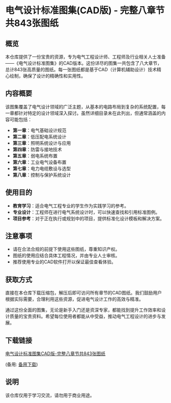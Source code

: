 # 电气设计标准图集(CAD版) - 完整八章节共843张图纸

## 概览
本仓库提供了一份宝贵的资源，专为电气工程设计师、工程师及行业相关人士准备——《电气设计标准图集》的CAD版本。这份详尽的图集一共包含了八大章节，总计843张高质量的图纸。每一张图纸都是基于CAD（计算机辅助设计）技术精心绘制，确保了设计的精确性和实用性。

## 内容概要
该图集覆盖了电气设计领域的广泛主题，从基本的电路布局到复杂的系统配置，每一章都针对特定的设计领域深入探讨。虽然详细目录未在此列出，但通常涵盖的内容可能包括：

- **第一章**：电气基础设计规范
- **第二章**：低压配电系统设计
- **第三章**：照明系统设计与应用
- **第四章**：防雷与接地技术
- **第五章**：弱电系统布置
- **第六章**：工业电气设备布置
- **第七章**：电力电缆敷设与选型
- **第八章**：控制与保护系统设计

## 使用目的
- **教育学习**：适合电气工程专业的学生作为实践学习的参考。
- **专业设计**：工程师在进行电气系统设计时，可以快速查找和引用标准图例。
- **项目参考**：对于正在执行或规划中的项目，提供标准化设计模板和解决方案。

## 注意事项
- 请在合法合规的前提下使用这些图纸，尊重知识产权。
- 图纸的使用应结合具体工程情况，并由专业人士审核。
- 推荐使用专业的CAD软件打开以保证最佳查看体验。

## 获取方式
直接在本仓库下载压缩包，解压后即可访问所有章节的CAD图纸。我们鼓励用户根据实际需要，合理利用这些资源，促进电气设计工作的高效与精准。

通过这份全面的图集，无论是新手入门还是资深专家，都能找到提升工作效率和设计质量的宝贵资料。希望每位使用者都能从中受益，推动电气工程设计的进步与发展。

## 下载链接
[电气设计标准图集CAD版-完整八章节共843张图纸](https://pan.quark.cn/s/fe122364cdf3) 

(备用: [备用下载](https://pan.baidu.com/s/1kzcDfSzBYVzdpIWjT7RvOg?pwd=1234))

## 说明

该仓库仅用于学习交流，请勿用于商业用途。
